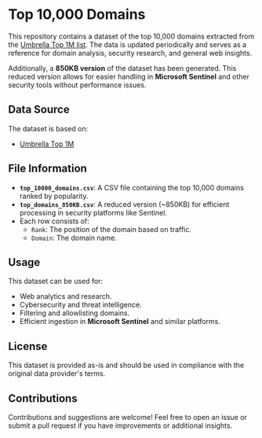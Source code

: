 # Top 10,000 Domains

This repository contains a dataset of the top 10,000 domains extracted from the [Umbrella Top 1M list](http://s3-us-west-1.amazonaws.com/umbrella-static/top-1m.csv.zip). The data is updated periodically and serves as a reference for domain analysis, security research, and general web insights.

Additionally, a **850KB version** of the dataset has been generated. This reduced version allows for easier handling in **Microsoft Sentinel** and other security tools without performance issues.

## Data Source
The dataset is based on:
- [Umbrella Top 1M](http://s3-us-west-1.amazonaws.com/umbrella-static/top-1m.csv.zip)

## File Information
- **`top_10000_domains.csv`**: A CSV file containing the top 10,000 domains ranked by popularity.
- **`top_domains_850KB.csv`**: A reduced version (~850KB) for efficient processing in security platforms like Sentinel.
- Each row consists of:
  - `Rank`: The position of the domain based on traffic.
  - `Domain`: The domain name.

## Usage
This dataset can be used for:
- Web analytics and research.
- Cybersecurity and threat intelligence.
- Filtering and allowlisting domains.
- Efficient ingestion in **Microsoft Sentinel** and similar platforms.

## License
This dataset is provided as-is and should be used in compliance with the original data provider's terms.

## Contributions
Contributions and suggestions are welcome! Feel free to open an issue or submit a pull request if you have improvements or additional insights.

